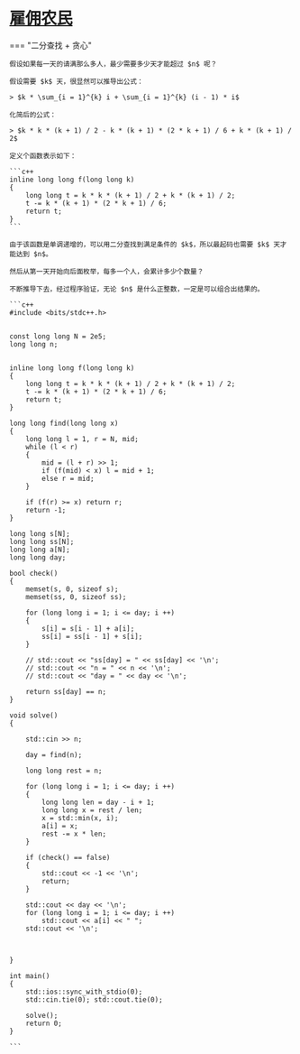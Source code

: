 # [雇佣农民](https://ac.nowcoder.com/acm/contest/60254/K)

=== "二分查找 + 贪心"

    假设如果每一天的请满那么多人，最少需要多少天才能超过 $n$ 呢？

    假设需要 $k$ 天，很显然可以推导出公式：

    > $k * \sum_{i = 1}^{k} i + \sum_{i = 1}^{k} (i - 1) * i$

    化简后的公式：

    > $k * k * (k + 1) / 2 - k * (k + 1) * (2 * k + 1) / 6 + k * (k + 1) / 2$

    定义个函数表示如下：

    ```c++
    inline long long f(long long k)
    {
        long long t = k * k * (k + 1) / 2 + k * (k + 1) / 2;
        t -= k * (k + 1) * (2 * k + 1) / 6;
        return t;
    }
    ```

    由于该函数是单调递增的，可以用二分查找到满足条件的 $k$，所以最起码也需要 $k$ 天才能达到 $n$。

    然后从第一天开始向后面枚举，每多一个人，会累计多少个数量？

    不断推导下去，经过程序验证，无论 $n$ 是什么正整数，一定是可以组合出结果的。

    ```c++
    #include <bits/stdc++.h>


    const long long N = 2e5;
    long long n;


    inline long long f(long long k)
    {
        long long t = k * k * (k + 1) / 2 + k * (k + 1) / 2;
        t -= k * (k + 1) * (2 * k + 1) / 6;
        return t;
    }

    long long find(long long x)
    {
        long long l = 1, r = N, mid;
        while (l < r)
        {
            mid = (l + r) >> 1;
            if (f(mid) < x) l = mid + 1;
            else r = mid;
        }
        
        if (f(r) >= x) return r;
        return -1;
    }

    long long s[N];
    long long ss[N];
    long long a[N];
    long long day;

    bool check()
    {
        memset(s, 0, sizeof s);
        memset(ss, 0, sizeof ss);
        
        for (long long i = 1; i <= day; i ++)
        {
            s[i] = s[i - 1] + a[i];
            ss[i] = ss[i - 1] + s[i];
        }
        
        // std::cout << "ss[day] = " << ss[day] << '\n';
        // std::cout << "n = " << n << '\n';
        // std::cout << "day = " << day << '\n';
        
        return ss[day] == n;
    }

    void solve()
    {
        
        std::cin >> n;
        
        day = find(n);
        
        long long rest = n;
        
        for (long long i = 1; i <= day; i ++)
        {
            long long len = day - i + 1;
            long long x = rest / len;
            x = std::min(x, i);
            a[i] = x;
            rest -= x * len;
        }
        
        if (check() == false)
        {
            std::cout << -1 << '\n';
            return;
        }
        
        std::cout << day << '\n';
        for (long long i = 1; i <= day; i ++)
            std::cout << a[i] << " ";
        std::cout << '\n';
        
        
        
    }

    int main()
    {
        std::ios::sync_with_stdio(0);
        std::cin.tie(0); std::cout.tie(0);
        
        solve();
        return 0;
    }

    ``` 
